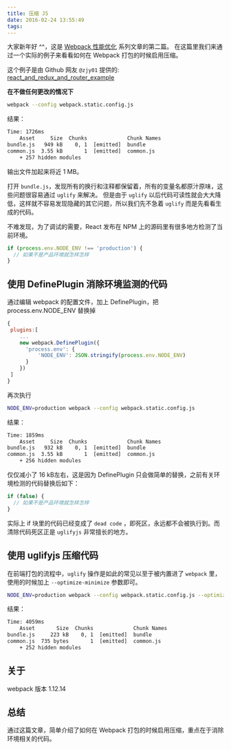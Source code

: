 ```yaml
---
title: 压缩 JS
date: 2016-02-24 13:55:49
tags:
---
```


大家新年好 ^^，这是 [Webpack 性能优化](https://github.com/wyvernnot/webpack_performance) 系列文章的第二篇。
在这篇里我们来通过一个实际的例子来看看如何在 Webpack 打包的时候启用压缩。

这个例子是由 Github 网友 `@zjy01` 提供的: [react_and_redux_and_router_example](https://github.com/zjy01/react_and_redux_and_router_example)

**在不做任何更改的情况下**

```sh
webpack --config webpack.static.config.js
```

结果：

```txt
Time: 1726ms
    Asset     Size  Chunks             Chunk Names
bundle.js   949 kB    0, 1  [emitted]  bundle
common.js  3.55 kB       1  [emitted]  common.js
    + 257 hidden modules
```

输出文件加起来将近 1 MB。

打开 `bundle.js`，发现所有的换行和注释都保留着，所有的变量名都原汁原味，这些问题很容易通过 `uglify` 来解决。
但是由于 `uglify` 以后代码可读性就会大大降低，这样就不容易发现隐藏的其它问题，所以我们先不急着 `uglify` 而是先看看生成的代码。

不难发现，为了调试的需要，React 发布在 NPM 上的源码里有很多地方检测了当前环境。

```js
if (process.env.NODE_ENV !== 'production') {
  // 如果不是产品环境就怎样怎样
}
```

## 使用 DefinePlugin 消除环境监测的代码

通过编辑 webpack 的配置文件，加上 DefinePlugin，把 process.env.NODE_ENV 替换掉

```js
{
 plugins:[
    ...
    new webpack.DefinePlugin({
      'process.env': {
          'NODE_ENV': JSON.stringify(process.env.NODE_ENV)
      }
    })
 ]
}
```

再次执行

```sh
NODE_ENV=production webpack --config webpack.static.config.js
```

结果：

```txt
Time: 1859ms
    Asset     Size  Chunks             Chunk Names
bundle.js   932 kB    0, 1  [emitted]  bundle
common.js  3.55 kB       1  [emitted]  common.js
    + 256 hidden modules
```

仅仅减小了 16 kB左右，这是因为 DefinePlugin 只会做简单的替换，之前有关环境检测的代码替换后如下：

```js
if (false) {
  // 如果不是产品环境就怎样怎样
}
```

实际上 if 块里的代码已经变成了 `dead code` ，即死区，永远都不会被执行到。而清除代码死区正是 `uglifyjs` 非常擅长的地方。

## 使用 uglifyjs 压缩代码

在前端打包的流程中，`uglify` 操作是如此的常见以至于被内置进了 `webpack` 里，使用的时候加上 `--optimize-minimize` 参数即可。

```sh
NODE_ENV=production webpack --config webpack.static.config.js --optimize-minimize
```

结果：

```txt
Time: 4059ms
    Asset       Size  Chunks             Chunk Names
bundle.js     223 kB    0, 1  [emitted]  bundle
common.js  735 bytes       1  [emitted]  common.js
    + 252 hidden modules
```

## 关于

webpack 版本 1.12.14

## 总结

通过这篇文章，简单介绍了如何在 Webpack 打包的时候启用压缩，重点在于消除环境相关的代码。
